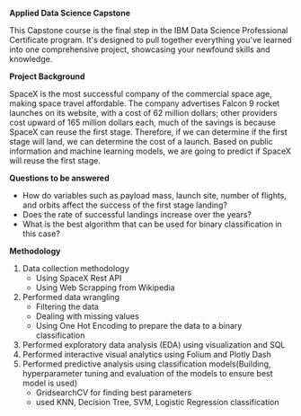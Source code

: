 **Applied Data Science Capstone**

This Capstone course is the final step in the IBM Data Science Professional Certificate program. It's designed to pull together everything you've learned into one comprehensive project, showcasing your newfound skills and knowledge.

**Project Background**

SpaceX is the most successful company of the commercial space age, making space travel affordable. The company advertises Falcon 9 rocket launches on its website, with a cost of 62 million dollars; other providers cost upward of 165 million dollars each, much of the savings is because SpaceX can reuse the first stage. Therefore, if we can determine if the first stage will land, we can determine the cost of a launch. Based on public information and machine learning models, we are going to predict if SpaceX will reuse the first stage.

**Questions to be answered**

- How do variables such as payload mass, launch site, number of flights, and orbits affect the success of the first stage landing?
- Does the rate of successful landings increase over the years?
- What is the best algorithm that can be used for binary classification in this case?


**Methodology**

1. Data collection methodology
    - Using SpaceX Rest API
    - Using Web Scrapping from Wikipedia
2. Performed data wrangling
    - Filtering the data
    - Dealing with missing values
    - Using One Hot Encoding to prepare the data to a binary classification
3. Performed exploratory data analysis (EDA) using visualization and SQL
4. Performed interactive visual analytics using Folium and Plotly Dash
5. Performed predictive analysis using classification models(Building, hyperparameter tuning and evaluation of the models to ensure best model is used)
    - GridsearchCV for finding best parameters
    - used KNN, Decision Tree, SVM, Logistic Regression classification
